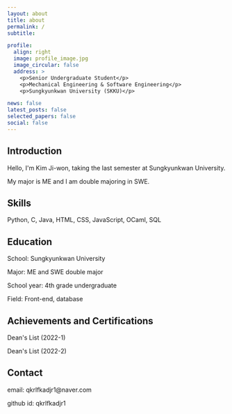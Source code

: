 ```yaml
---
layout: about
title: about
permalink: /
subtitle:

profile:
  align: right
  image: profile_image.jpg
  image_circular: false
  address: >
    <p>Senior Undergraduate Student</p>
    <p>Mechanical Engineering & Software Engineering</p>
    <p>Sungkyunkwan University (SKKU)</p>

news: false  
latest_posts: false
selected_papers: false 
social: false  
---
```


## Introduction

<p>Hello, I'm Kim Ji-won, taking the last semester at Sungkyunkwan University.</p>
<p>My major is ME and I am double majoring in SWE.</p>

## Skills

<p>Python, C, Java, HTML, CSS, JavaScript, OCaml, SQL</p>

## Education

<p>School: Sungkyunkwan University</p>
<p>Major: ME and SWE double major</p>
<p>School year: 4th grade undergraduate</p>
<p>Field: Front-end, database</p>

## Achievements and Certifications

<p>Dean's List (2022-1)</p>
<p>Dean's List (2022-2)</p>

## Contact

<p>email: qkrlfkadjr1@naver.com</p>
<p>github id: qkrlfkadjr1</p>
